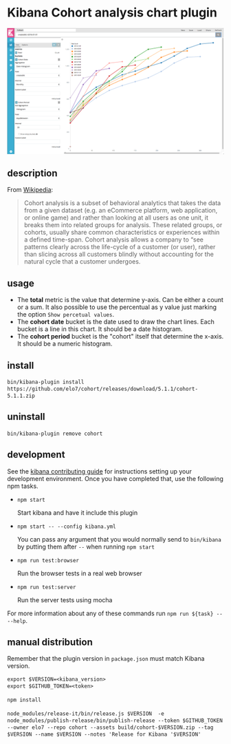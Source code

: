 # Kibana Cohort analysis chart plugin

![Chart screenshot](/images/chart.png?raw=true)

## description

From [Wikipedia](https://en.wikipedia.org/wiki/Cohort_analysis):
> Cohort analysis is a subset of behavioral analytics that takes the data from a given dataset (e.g. an eCommerce platform, web application, or online game) and rather than looking at all users as one unit, it breaks them into related groups for analysis. These related groups, or cohorts, usually share common characteristics or experiences within a defined time-span. Cohort analysis allows a company to “see patterns clearly across the life-cycle of a customer (or user), rather than slicing across all customers blindly without accounting for the natural cycle that a customer undergoes.

## usage

 - The **total** metric is the value that determine y-axis. Can be either a count or a sum. It also possible to use the percentual as y value just marking the option `Show percetual values`.
 - The **cohort date** bucket is the date used to draw the chart lines. Each bucket is a line in this chart. It should be a date histogram.
 - The **cohort period** bucket is the "cohort" itself that determine the x-axis. It should be a numeric histogram.

## install

```
bin/kibana-plugin install https://github.com/elo7/cohort/releases/download/5.1.1/cohort-5.1.1.zip
```

## uninstall

```
bin/kibana-plugin remove cohort
```

## development

See the [kibana contributing guide](https://github.com/elastic/kibana/blob/master/CONTRIBUTING.md) for instructions setting up your development environment. Once you have completed that, use the following npm tasks.

  - `npm start`

    Start kibana and have it include this plugin

  - `npm start -- --config kibana.yml`

    You can pass any argument that you would normally send to `bin/kibana` by putting them after `--` when running `npm start`

  - `npm run test:browser`

    Run the browser tests in a real web browser

  - `npm run test:server`

    Run the server tests using mocha

For more information about any of these commands run `npm run ${task} -- --help`.

## manual distribution

Remember that the plugin version in `package.json` must match Kibana version.

```
export $VERSION=<kibana_version>
export $GITHUB_TOKEN=<token>

npm install

node_modules/release-it/bin/release.js $VERSION  -e
node_modules/publish-release/bin/publish-release --token $GITHUB_TOKEN --owner elo7 --repo cohort --assets build/cohort-$VERSION.zip --tag $VERSION --name $VERSION --notes 'Release for Kibana '$VERSION'
```
